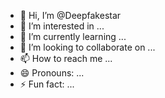 - 👋 Hi, I’m @Deepfakestar
- 👀 I’m interested in ...
- 🌱 I’m currently learning ...
- 💞️ I’m looking to collaborate on ...
- 📫 How to reach me ...
- 😄 Pronouns: ...
- ⚡ Fun fact: ...

<!---
Deepfakestar/Deepfakestar is a ✨ special ✨ repository because its `README.md` (this file) appears on your GitHub profile.
You can click the Preview link to take a look at your changes.
--->
